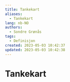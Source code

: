 ```yaml
---
title: Tankekart
aliases: 
  - Tankekart
lang: nb-NO
authors:
  - Sondre Grønås
tags:
  - Definisjon
created: 2023-05-03 10:42:37
updated: 2023-05-03 10:42:38
---
```

# Tankekart
